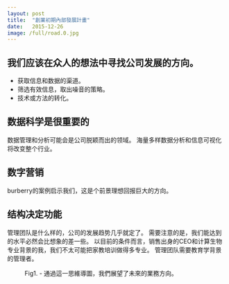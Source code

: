 ```yaml
---
layout: post
title:  "創業初期內部發展計畫"
date:   2015-12-26
image: /full/road.0.jpg
---
```


## 我们应该在众人的想法中寻找公司发展的方向。

- 获取信息和数据的渠道。
- 筛选有效信息，取出噪音的策略。
- 技术或方法的转化。

## 数据科学是很重要的

数据管理和分析可能会是公司脱颖而出的领域。
海量多样数据分析和信息可视化将改变整个行业。

## 数字营销
burberry的案例启示我们，这是个前景理想回报巨大的方向。

## 结构决定功能
管理团队是什么样的，公司的发展趋势几乎就定了。
需要注意的是，我们能达到的水平必然会比想象的差一些。
以目前的条件而言，销售出身的CEO和计算生物专业背景的我，我们不太可能把家教培训做得多专业。
管理团队需要教育学背景的管理者。


<figure>
	<img src="{{ '/assets/img//svg/direction.svg' | prepend: site.baseurl }}" alt=""> 
	<figcaption>Fig1. - 通過這一思維導圖，我們展望了未來的業務方向。</figcaption>
</figure>

